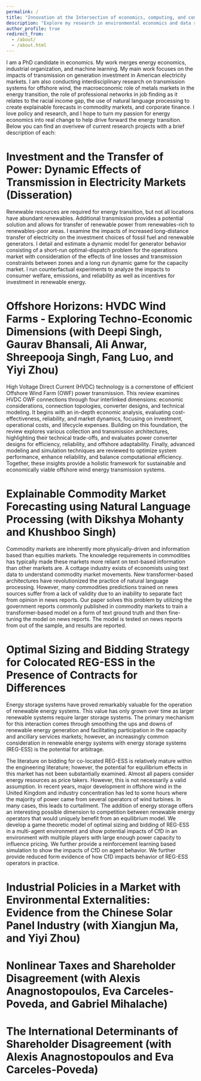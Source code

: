 ```yaml
---
permalink: /
title: "Innovation at the Intersection of economics, computing, and commodity markets"
description: "Explore my research in environmental economics and data science."
author_profile: true
redirect_from: 
  - /about/
  - /about.html
---
```


I am a PhD candidate in economics. My work merges energy economics, industrial organization, and machine learning. My main work focuses on the impacts of transmission on generation investment in American electricity markets. I am also conducting interdisciplinary research on transmission systems for offshore wind, the macroeconomic role of metals markets in the energy transition, the role of professional networks in job finding as it relates to the racial income gap, the use of natural language processing to create explainable forecasts in commodity markets, and corporate finance. I love policy and research, and I hope to turn my passion for energy economics into real change to help drive forward the energy transition. Below you can find an overivew of current research projects with a brief description of each:

Investment and the Transfer of Power: Dynamic Effects of Transmission in Electricity Markets (Disseration)
======
Renewable resources are required for energy transition, but not all locations have abundant renewables. Additional transmission provides a potential solution and allows for transfer of renewable power from renewables-rich to renewables-poor areas. I examine the impacts of increased long-distance transfer of electricity on the investment choices of fossil fuel and renewable generators. I detail and estimate a dynamic model for generator behavior consisting of a short-run optimal-dispatch problem for the operations market with consideration of the effects of line losses and transmission constraints between zones and a long run dynamic game for the capacity market. I run counterfactual experiments to analyze the impacts to consumer welfare, emissions, and reliability as well as incentives for investment in renewable energy.

Offshore Horizons: HVDC Wind Farms - Exploring Techno-Economic Dimensions (with Deepi Singh, Gaurav Bhansali, Ali Anwar, Shreepooja Singh, Fang Luo, and Yiyi Zhou)
======
High Voltage Direct Current (HVDC) technology is a cornerstone of efficient Offshore Wind Farm (OWF) power transmission. This review examines HVDC OWF connections through four interlinked dimensions: economic considerations, connection topologies, converter designs, and technical modeling. It begins with an in-depth economic analysis, evaluating cost-effectiveness, reliability, and market dynamics, focusing on investment, operational costs, and lifecycle expenses. Building on this foundation, the review explores various collection and transmission architectures, highlighting their technical trade-offs, and evaluates power converter designs for efficiency, reliability, and offshore adaptability. Finally, advanced modeling and simulation techniques are reviewed to optimize system performance, enhance reliability, and balance computational efficiency. Together, these insights provide a holistic framework for sustainable and economically viable offshore wind energy transmission systems.

Explainable Commodity Market Forecasting using Natural Language Processing (with Dikshya Mohanty and Khushboo Singh)
======
Commodity markets are inherently more physically-driven and information based than equities markets. The knowledge requirements in commodities has typically made these markets more reliant on text-based information than other markets are. A cottage industry exists of economists using text data to understand commodity market movements. New transformer-based architectures have revolutionized the practice of natural language processing. However, many commodities predictions trained on news sources suffer from a lack of validity due to an inability to separate fact from opinion in news reports. Our paper solves this problem by utilizing the government reports commonly published in commodity markets to train a transformer-based model on a form of text ground truth and then fine-tuning the model on news reports. The model is tested on news reports from out of the sample, and results are reported.

Optimal Sizing and Bidding Strategy for Colocated REG-ESS in the Presence of Contracts for Differences
======
Energy storage systems have proved remarkably valuable for the operation of renewable energy systems. This value has only grown over time as larger renewable systems require larger storage systems. The primary mechanism for this interaction comes through smoothing the ups and downs of renewable energy generation and facilitating participation in the capacity and ancillary services markets; however, an increasingly common consideration in renewable energy systems with energy storage systems (REG-ESS) is the potential for arbitrage. 

The literature on bidding for co-located REG-ESS is relatively mature within the engineering literature; however, the potential for equilibrium effects in this market has not been substantially examined. Almost all papers consider energy resources as price takers. However, this is not necessarily a valid assumption. In recent years, major development in offshore wind in the United Kingdom and industry concentration has led to some hours where the majority of power came from several operators of wind turbines. In many cases, this leads to curtailment. The addition of energy storage offers an interesting possible dimension to competition between renewable energy operators that would uniquely benefit from an equilibrium model. We develop a game theoretic model of optimal sizing and bidding of REG-ESS in a multi-agent environment and show potential impacts of CfD in an environment with multiple players with large enough power capacity to influence pricing. We further provide a reinforcement learning based simulation to show the impacts of CfD on agent behavior. We further provide reduced form evidence of how CfD impacts behavior of REG-ESS operators in practice.

Industrial Policies in a Market with Environmental Externalities: Evidence from the Chinese Solar Panel Industry (with Xiangjun Ma, and Yiyi Zhou)
======

Nonlinear Taxes and Shareholder Disagreement (with Alexis Anagnostopoulos, Eva Carceles-Poveda, and Gabriel Mihalache)
======

The International Determinants of Shareholder Disagreement (with Alexis Anagnostopoulos and Eva Carceles-Poveda)
======
